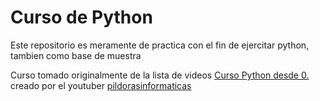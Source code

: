 # Curso de Python
Este repositorio es meramente de practica con el fin de ejercitar python, tambien como base de muestra

Curso tomado originalmente de la lista de videos [Curso Python desde 0.](https://www.youtube.com/playlist?list=PLU8oAlHdN5BlvPxziopYZRd55pdqFwkeS)
creado por el youtuber [pildorasinformaticas](https://www.youtube.com/c/pildorasinformaticas)
